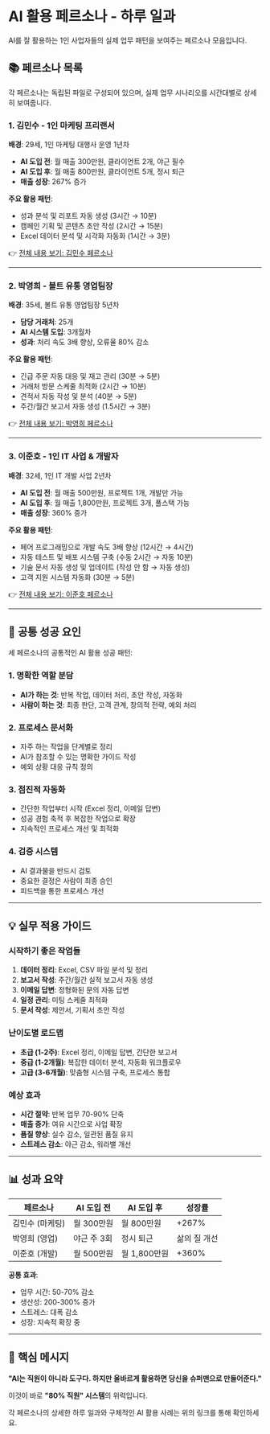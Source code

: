 # AI 활용 페르소나 - 하루 일과

AI를 잘 활용하는 1인 사업자들의 실제 업무 패턴을 보여주는 페르소나 모음입니다.

## 📚 페르소나 목록

각 페르소나는 독립된 파일로 구성되어 있으며, 실제 업무 시나리오를 시간대별로 상세히 보여줍니다.

### 1. 김민수 - 1인 마케팅 프리랜서

**배경**: 29세, 1인 마케팅 대행사 운영 1년차
- **AI 도입 전**: 월 매출 300만원, 클라이언트 2개, 야근 필수
- **AI 도입 후**: 월 매출 800만원, 클라이언트 5개, 정시 퇴근
- **매출 성장**: 267% 증가

**주요 활용 패턴**:
- 성과 분석 및 리포트 자동 생성 (3시간 → 10분)
- 캠페인 기획 및 콘텐츠 초안 작성 (2시간 → 15분)
- Excel 데이터 분석 및 시각화 자동화 (1시간 → 3분)

👉 [전체 내용 보기: 김민수 페르소나](./persona-01-marketing-freelancer.md)

---

### 2. 박영희 - 볼트 유통 영업팀장

**배경**: 35세, 볼트 유통 영업팀장 5년차
- **담당 거래처**: 25개
- **AI 시스템 도입**: 3개월차
- **성과**: 처리 속도 3배 향상, 오류율 80% 감소

**주요 활용 패턴**:
- 긴급 주문 자동 대응 및 재고 관리 (30분 → 5분)
- 거래처 방문 스케줄 최적화 (2시간 → 10분)
- 견적서 자동 작성 및 분석 (40분 → 5분)
- 주간/월간 보고서 자동 생성 (1.5시간 → 3분)

👉 [전체 내용 보기: 박영희 페르소나](./persona-02-sales-manager.md)

---

### 3. 이준호 - 1인 IT 사업 & 개발자

**배경**: 32세, 1인 IT 개발 사업 2년차
- **AI 도입 전**: 월 매출 500만원, 프로젝트 1개, 개발만 가능
- **AI 도입 후**: 월 매출 1,800만원, 프로젝트 3개, 풀스택 가능
- **매출 성장**: 360% 증가

**주요 활용 패턴**:
- 페어 프로그래밍으로 개발 속도 3배 향상 (12시간 → 4시간)
- 자동 테스트 및 배포 시스템 구축 (수동 2시간 → 자동 10분)
- 기술 문서 자동 생성 및 업데이트 (작성 안 함 → 자동 생성)
- 고객 지원 시스템 자동화 (30분 → 5분)

👉 [전체 내용 보기: 이준호 페르소나](./persona-03-developer-entrepreneur.md)

---

## 🎯 공통 성공 요인

세 페르소나의 공통적인 AI 활용 성공 패턴:

### 1. 명확한 역할 분담
- **AI가 하는 것**: 반복 작업, 데이터 처리, 초안 작성, 자동화
- **사람이 하는 것**: 최종 판단, 고객 관계, 창의적 전략, 예외 처리

### 2. 프로세스 문서화
- 자주 하는 작업을 단계별로 정리
- AI가 참조할 수 있는 명확한 가이드 작성
- 예외 상황 대응 규칙 정의

### 3. 점진적 자동화
- 간단한 작업부터 시작 (Excel 정리, 이메일 답변)
- 성공 경험 축적 후 복잡한 작업으로 확장
- 지속적인 프로세스 개선 및 최적화

### 4. 검증 시스템
- AI 결과물을 반드시 검토
- 중요한 결정은 사람이 최종 승인
- 피드백을 통한 프로세스 개선

---

## 💡 실무 적용 가이드

### 시작하기 좋은 작업들
1. **데이터 정리**: Excel, CSV 파일 분석 및 정리
2. **보고서 작성**: 주간/월간 실적 보고서 자동 생성
3. **이메일 답변**: 정형화된 문의 자동 답변
4. **일정 관리**: 미팅 스케줄 최적화
5. **문서 작성**: 제안서, 기획서 초안 작성

### 난이도별 로드맵
- **초급 (1-2주)**: Excel 정리, 이메일 답변, 간단한 보고서
- **중급 (1-2개월)**: 복잡한 데이터 분석, 자동화 워크플로우
- **고급 (3-6개월)**: 맞춤형 시스템 구축, 프로세스 통합

### 예상 효과
- **시간 절약**: 반복 업무 70-90% 단축
- **매출 증가**: 여유 시간으로 사업 확장
- **품질 향상**: 실수 감소, 일관된 품질 유지
- **스트레스 감소**: 야근 감소, 워라밸 개선

---

## 📊 성과 요약

| 페르소나 | AI 도입 전 | AI 도입 후 | 성장률 |
|---------|-----------|-----------|--------|
| 김민수 (마케팅) | 월 300만원 | 월 800만원 | +267% |
| 박영희 (영업) | 야근 주 3회 | 정시 퇴근 | 삶의 질 개선 |
| 이준호 (개발) | 월 500만원 | 월 1,800만원 | +360% |

**공통 효과**:
- 업무 시간: 50-70% 감소
- 생산성: 200-300% 증가
- 스트레스: 대폭 감소
- 성장: 지속적 확장 중

---

## 💬 핵심 메시지

**"AI는 직원이 아니라 도구다. 하지만 올바르게 활용하면 당신을 슈퍼맨으로 만들어준다."**

이것이 바로 **"80% 직원" 시스템**의 위력입니다.

각 페르소나의 상세한 하루 일과와 구체적인 AI 활용 사례는 위의 링크를 통해 확인하세요.
